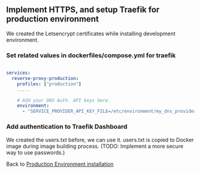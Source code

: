 ## Implement HTTPS, and setup Traefik for production environment

We created the Letsencrypt certificates while installing development environment.

### Set related values in dockerfiles/compose.yml for traefik

```yaml

services:
  reverse-proxy-production:
    profiles: ["production"]
    .....

    # Add your DNS Auth. API keys here.
    environment:
      - "SERVICE_PROVIDER_API_KEY_FILE=/etc/environment/my_dns_provider_api_key.txt"

```

### Add authentication to Traefik Dashboard

We created the users.txt before, we can use it. users.txt is copied to Docker image during image building process. (TODO: Implement a more secure way to use passwords.)


Back to [Production Environment installation](install-prod-2404.md#implement-https-and-setup-traefik)


